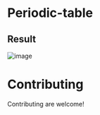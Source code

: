 # Periodic-table

## Result
![image](https://github.com/user-attachments/assets/e6b2bbec-0ea6-41cd-aada-d382c01de1bd)

# Contributing
Contributing are welcome!
